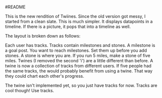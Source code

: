 #README

This is the new rendition of Twiines.  Since the old version got messy, I started from a clean slate.
This is much simpler.  It displays datapoints in a timeline.  If there is a picture, it pops that into a timeline as well.

The layout is broken down as follows:

Each user has tracks.
Tracks contain milestones and stones.
A milestone is a goal post.  You want to reach milestones.  Set them up before you add stones.
A stone is where you are.  If you run 5 miles, make a stone of five miles.
Twines (I removed the second 'i') are a little different than before.
A twine is now a collection of tracks from different users.
If five people had the same tracks, the would probably benefit from using a twine.  That way they could
chart each other's progress.

The twine isn't implemented yet, so you just have tracks for now.  Tracks are cool though!  Use tracks.

